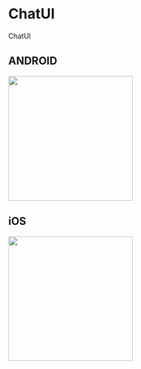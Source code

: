 # ChatUI
ChatUI

## ANDROID
<img width="250" src="https://github.com/CarlosDzLp/ChatUI/blob/master/chatuiAndroid.gif" />


## iOS
<img width="250" src="https://github.com/CarlosDzLp/ChatUI/blob/master/chatuiiOS.gif" />
